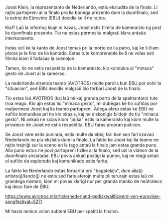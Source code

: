 Joost Klein, la reprezentanto de Nederlando, estis eksludita de la finalo. Li rajtis partopreni al la finalo pro lia bonega prezento dum la duonfinalo, sed la estroj de Eŭrovido (EBU) decidis ke li ne rajtos.

Kial? Laŭ la informoj kiujn ni havas, Joost estis filmita de kameraisto tuj post lia duonfinala prezento. Tio ne estas permesita malgraŭ klara antaŭa interkonsento.

Indas scii ke la kanto de Joost temas pri la morto de lia patro, kaj ke li ĉiam ploras je la fino de lia kantado. Estas tute kompreneble ke li ne volas esti filmita kiam li forlasas la scenejon.

Tamen, tio ne estis respektita de la kameraisto, kio kondukis al "minaca" gesto de Joost al la kamerao.

La nederlanda elsenda teamo (AVOTROS) multe parolis kun EBU por solvi la "situacion", sed EBU decidis malgraŭ ĉio forbari Joost de la finalo.

Tio estas laŭ AVOTROS (kaj laŭ mi kaj granda parto de la spektantaro) tute troa reago. Kio ajn estus tiu "minaca gesto", mi dubegas ke tio sufiĉas por malpermesi Joost kaj lia teamo partopreni. Aĉega afero estas ke EBU ne sufiĉe komunikas pri tio kio okazis, kaj ne diskonigis bildojn de tiu "minaca gesto". Ni ankaŭ ne scias kiom "puŝa" estis la kameraisto kaj kiom multe la privateco de Joost ne estis respektita. EBU faras propran justicon.

Se Joost vere estis puninda, estis multe da ebloj fari tion sen fari kzavaŭ Nederlando ne plu ekzistis dum la finalo. La fakto ke Joost kaj lia teamo ne rajtis trejniĝi sur la sceno en la tago antaŭ la finalo jam estas granda puno. Alia puno estus ne povi partopreni fizike al la finalo, sed uzi la videon de la duonfinalo anstataŭe. EBU povis ankaŭ postigi la punon, kaj ne reagi antaŭ ol sufiĉe da esplorado kaj komunikado estis farita.

La fakto ke Nederlando estas forbarita pro "bagatelaĵo", dum alia(j) artisto(j)/lando(j) ne estis sed faris aferojn multe pli terurajn estas laŭ mi grandega mistero, kion mi povas klarigi nur per granda manko de neŭtraleco kaj deco fare de EBU.

https://www.avrotros.nl/article/nederland-gediskwalificeerd-van-eurovisie-songfestival~527/

Mi havis neniun volon subteni EBU per spekti la finalon.